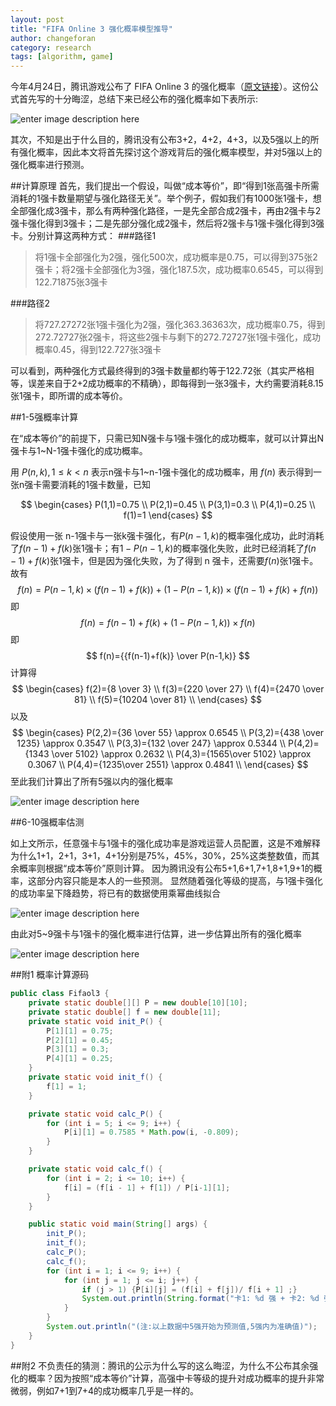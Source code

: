 ```yaml
---
layout: post
title: "FIFA Online 3 强化概率模型推导"
author: changeforan
category: research
tags: [algorithm, game]
---
```

今年4月24日，腾讯游戏公布了 FIFA Online 3 的强化概率（[原文链接](http://eafifa.qq.com/webplat/info/news_version3/6241/6242/6243/m4639/201704/576522.shtml)）。这份公式首先写的十分晦涩，总结下来已经公布的强化概率如下表所示:

![enter image description here](../../../../Downloads/MyBlog-master/MyBlog-master/img/fifaol3_1.png)

其次，不知是出于什么目的，腾讯没有公布3+2，4+2，4+3，以及5强以上的所有强化概率，因此本文将首先探讨这个游戏背后的强化概率模型，并对5强以上的强化概率进行预测。

##计算原理
首先，我们提出一个假设，叫做“成本等价”，即“得到1张高强卡所需消耗的1强卡数量期望与强化路径无关”。举个例子，假如我们有1000张1强卡，想全部强化成3强卡，那么有两种强化路径，一是先全部合成2强卡，再由2强卡与2强卡强化得到3强卡；二是先部分强化成2强卡，然后将2强卡与1强卡强化得到3强卡。分别计算这两种方式：
###路径1
>将1强卡全部强化为2强，强化500次，成功概率是0.75，可以得到375张2强卡；将2强卡全部强化为3强，强化187.5次，成功概率0.6545，可以得到122.71875张3强卡

###路径2
>将727.27272张1强卡强化为2强，强化363.36363次，成功概率0.75，得到272.72727张2强卡，将这些2强卡与剩下的272.72727张1强卡强化，成功概率0.45，得到122.727张3强卡

可以看到，两种强化方式最终得到的3强卡数量都约等于122.72张（其实严格相等，误差来自于2+2成功概率的不精确），即每得到一张3强卡，大约需要消耗8.15张1强卡，即所谓的成本等价。


##1-5强概率计算

在“成本等价”的前提下，只需已知N强卡与1强卡强化的成功概率，就可以计算出N强卡与1~N-1强卡强化的成功概率。

用 $P(n,k),1 \le k \lt n$ 表示n强卡与1~n-1强卡强化的成功概率，用 $f(n)$ 表示得到一张n强卡需要消耗的1强卡数量，已知

$$
\begin{cases}
P(1,1)=0.75 \\
P(2,1)=0.45 \\
P(3,1)=0.3 \\
P(4,1)=0.25 \\
f(1)=1
\end{cases}
$$

假设使用一张 n-1强卡与一张k强卡强化，有$P(n-1,k)$的概率强化成功，此时消耗了$f(n-1)+f(k)$张1强卡；有$1-P(n-1,k)$的概率强化失败，此时已经消耗了$f(n-1)+f(k)$张1强卡，但是因为强化失败，为了得到 n 强卡，还需要$f(n)$张1强卡。故有
$$
f(n)=P(n-1,k) \times (f(n-1) + f(k)) + (1-P(n-1,k)) \times (f(n-1)+f(k)+f(n)) 
$$
即
$$
f(n)=f(n-1)+f(k)+(1-P(n-1,k))\times f(n) 
$$
即
$$
f(n)={{f(n-1)+f(k)} \over P(n-1,k)}
$$
计算得
$$
\begin{cases}
f(2)={8 \over 3} \\
f(3)={220 \over 27} \\
f(4)={2470 \over 81} \\
f(5)={10204 \over 81} \\
\end{cases}
$$
以及
$$
\begin{cases}
P(2,2)={36 \over 55} \approx 0.6545 \\
P(3,2)={438 \over 1235} \approx 0.3547 \\
P(3,3)={132 \over 247} \approx 0.5344 \\
P(4,2)={1343 \over 5102} \approx 0.2632 \\
P(4,3)={1565\over 5102} \approx 0.3067 \\
P(4,4)={1235\over 2551} \approx 0.4841 \\
\end{cases}
$$
至此我们计算出了所有5强以内的强化概率

![enter image description here](../../../../Downloads/MyBlog-master/MyBlog-master/img/fifaol3_2.png)

##6-10强概率估测

如上文所示，任意强卡与1强卡的强化成功率是游戏运营人员配置，这是不难解释为什么1+1，2+1，3+1，4+1分别是75%，45%，30%，25%这类整数值，而其余概率则根据“成本等价”原则计算。
因为腾讯没有公布5+1,6+1,7+1,8+1,9+1的概率，这部分内容只能是本人的一些预测。
显然随着强化等级的提高，与1强卡强化的成功率呈下降趋势，将已有的数据使用乘幂曲线拟合

![enter image description here](../../../../Downloads/MyBlog-master/MyBlog-master/img/fifaol3_3.jpg)

 由此对5~9强卡与1强卡的强化概率进行估算，进一步估算出所有的强化概率
 
![enter image description here](../../../../Downloads/MyBlog-master/MyBlog-master/img/fifaol3_4.png)

##附1
概率计算源码

```java
public class Fifaol3 {
    private static double[][] P = new double[10][10];
    private static double[] f = new double[11];
    private static void init_P() {
        P[1][1] = 0.75;
        P[2][1] = 0.45;
        P[3][1] = 0.3;
        P[4][1] = 0.25;
    }
    private static void init_f() {
        f[1] = 1;
    }

    private static void calc_P() {
        for (int i = 5; i <= 9; i++) {
            P[i][1] = 0.7585 * Math.pow(i, -0.809);
        }
    }

    private static void calc_f() {
        for (int i = 2; i <= 10; i++) {
            f[i] = (f[i - 1] + f[1]) / P[i-1][1];
        }
    }

    public static void main(String[] args) {
        init_P();
        init_f();
        calc_P();
        calc_f();
        for (int i = 1; i <= 9; i++) {
            for (int j = 1; j <= i; j++) {
                if (j > 1) {P[i][j] = (f[i] + f[j])/ f[i + 1] ;}
                System.out.println(String.format("卡1: %d 强 + 卡2: %d 强 -------> %.4f%%", i, j, P[i][j] * 100));
            }
        }
        System.out.println("(注:以上数据中5强开始为预测值,5强内为准确值)");
    }
}


```
##附2
不负责任的猜测：腾讯的公示为什么写的这么晦涩，为什么不公布其余强化的概率？因为按照“成本等价”计算，高强中卡等级的提升对成功概率的提升非常微弱，例如7+1到7+4的成功概率几乎是一样的。